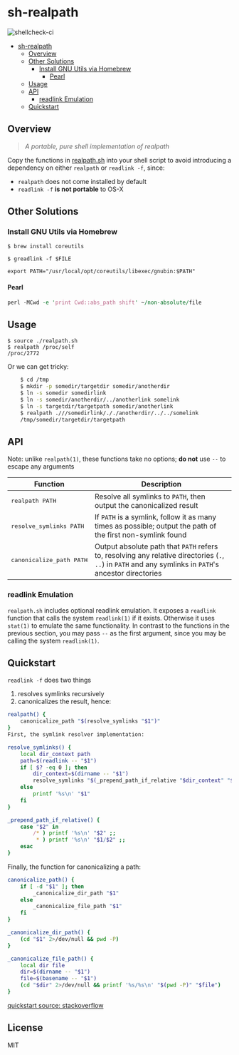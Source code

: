 # sh-realpath

![shellcheck-ci](https://github.com/sambacha/sh-realpath/workflows/shellcheck-ci/badge.svg) 

- [sh-realpath](#sh-realpath)
  * [Overview](#overview)
  * [Other Solutions](#other-solutions)
    + [Install GNU Utils via Homebrew](#install-gnu-utils-via-homebrew)
      - [Pearl](#pearl)
  * [Usage](#usage)
  * [API](#api)
    + [readlink Emulation](#readlink-emulation)
  * [Quickstart](#quickstart)


## Overview 

> *A portable, pure shell implementation of realpath*

Copy the functions in [realpath.sh](realpath.sh) into your shell script to
avoid introducing a dependency on either `realpath` or `readlink -f`, since:

* `realpath` does not come installed by default
* `readlink -f` **is not portable** to OS-X 

## Other Solutions

### Install GNU Utils via Homebrew

`$ brew install coreutils` 

`$ greadlink -f $FILE`

`export PATH="/usr/local/opt/coreutils/libexec/gnubin:$PATH"`

#### Pearl 

```perl
perl -MCwd -e 'print Cwd::abs_path shift' ~/non-absolute/file
```

## Usage

    $ source ./realpath.sh
    $ realpath /proc/self
    /proc/2772

Or we can get tricky:

```bash
    $ cd /tmp
    $ mkdir -p somedir/targetdir somedir/anotherdir
    $ ln -s somedir somedirlink
    $ ln -s somedir/anotherdir/../anotherlink somelink
    $ ln -s targetdir/targetpath somedir/anotherlink
    $ realpath .///somedirlink/././anotherdir/../../somelink
    /tmp/somedir/targetdir/targetpath
```

## API

Note: unlike `realpath(1)`, these functions take no options; **do not** use `--` to escape any arguments

| Function                          | Description
| --------------------------------- | -------------
| <pre>realpath PATH</pre>          | Resolve all symlinks to `PATH`, then output the canonicalized result
| <pre>resolve_symlinks PATH</pre>  | If `PATH` is a symlink, follow it as many times as possible; output the path of the first non-symlink found
| <pre>canonicalize_path PATH</pre> | Output absolute path that `PATH` refers to, resolving any relative directories (`.`, `..`) in `PATH` and any symlinks in `PATH`'s ancestor directories

### readlink Emulation

`realpath.sh` includes optional readlink emulation.  It exposes a `readlink`
function that calls the system `readlink(1)` if it exists.  Otherwise it uses
`stat(1)` to emulate the same functionality.  In contrast to the functions in
the previous section, you may pass `--` as the first argument, since you may be
calling the system `readlink(1)`.

## Quickstart

`readlink -f` does two things

1) resolves symlinks recursively   
2) canonicalizes the result, hence:  

```bash
realpath() {
    canonicalize_path "$(resolve_symlinks "$1")"
}
First, the symlink resolver implementation:

resolve_symlinks() {
    local dir_context path
    path=$(readlink -- "$1")
    if [ $? -eq 0 ]; then
        dir_context=$(dirname -- "$1")
        resolve_symlinks "$(_prepend_path_if_relative "$dir_context" "$path")"
    else
        printf '%s\n' "$1"
    fi
}

_prepend_path_if_relative() {
    case "$2" in
        /* ) printf '%s\n' "$2" ;;
         * ) printf '%s\n' "$1/$2" ;;
    esac 
}
```

Finally, the function for canonicalizing a path:   

```bash 
canonicalize_path() {
    if [ -d "$1" ]; then
        _canonicalize_dir_path "$1"
    else
        _canonicalize_file_path "$1"
    fi
}   

_canonicalize_dir_path() {
    (cd "$1" 2>/dev/null && pwd -P) 
}           

_canonicalize_file_path() {
    local dir file
    dir=$(dirname -- "$1")
    file=$(basename -- "$1")
    (cd "$dir" 2>/dev/null && printf '%s/%s\n' "$(pwd -P)" "$file")
}
```

[quickstart source: stackoverflow](https://stackoverflow.com/questions/1055671/how-can-i-get-the-behavior-of-gnus-readlink-f-on-a-mac)

## License 

MIT

